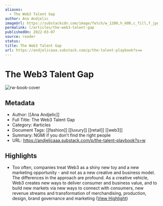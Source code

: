 ```yaml
---
aliases:
  - The Web3 Talent Gap
author: Ana Andjelic
imageUrl: https://substackcdn.com/image/fetch/w_1200,h_600,c_fill,f_jpg,q_auto:good,fl_progressive:steep,g_auto/https%3A%2F%2Fbucketeer-e05bbc84-baa3-437e-9518-adb32be77984.s3.amazonaws.com%2Fpublic%2Fimages%2F9193f7ad-c29f-47a4-bee9-f3c8749df221_938x906.png
permalink: l/articles/the-web3-talent-gap
publishedOn: 2022-03-07
source: reader
status: 
title: The Web3 Talent Gap
url: https://andjelicaaa.substack.com/p/the-talent-playbook?s=w
---
```

# The Web3 Talent Gap

![rw-book-cover](https://substackcdn.com/image/fetch/w_1200,h_600,c_fill,f_jpg,q_auto:good,fl_progressive:steep,g_auto/https%3A%2F%2Fbucketeer-e05bbc84-baa3-437e-9518-adb32be77984.s3.amazonaws.com%2Fpublic%2Fimages%2F9193f7ad-c29f-47a4-bee9-f3c8749df221_938x906.png)

## Metadata

- Author: [[Ana Andjelic]]
- Full Title: The Web3 Talent Gap
- Category: #articles
- Document Tags: [[fashion]] [[luxury]] [[retail]] [[web3]]
- Summary: NGMI if you don’t find the right people
- URL: https://andjelicaaa.substack.com/p/the-talent-playbook?s=w

## Highlights

- Too often, companies treat Web3 as a shiny new toy and a new marketing opportunity - and not as a new creative and business model. The differences in the approach are profound. As a creative vehicle, Web3 creates new ways to deliver consumer and business value, and to build new markets via new ways to connect with consumers, new revenue streams and transformation of merchandising, production, design, brand governance and marketing ([View Highlight](https://read.readwise.io/read/01hj8fj500zaspxbzakff73v17))
